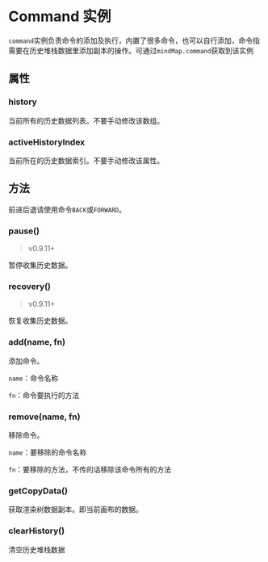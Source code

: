 # Command 实例

`command`实例负责命令的添加及执行，内置了很多命令，也可以自行添加，命令指需要在历史堆栈数据里添加副本的操作。可通过`mindMap.command`获取到该实例

## 属性

### history

当前所有的历史数据列表。不要手动修改该数组。

### activeHistoryIndex

当前所在的历史数据索引。不要手动修改该属性。

## 方法

前进后退请使用命令`BACK`或`FORWARD`。

### pause()

> v0.9.11+

暂停收集历史数据。

### recovery()

> v0.9.11+

恢复收集历史数据。

### add(name, fn)

添加命令。

`name`：命令名称

`fn`：命令要执行的方法

### remove(name, fn)

移除命令。

`name`：要移除的命令名称

`fn`：要移除的方法，不传的话移除该命令所有的方法

### getCopyData()

获取渲染树数据副本。即当前画布的数据。

### clearHistory()

清空历史堆栈数据

